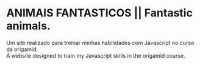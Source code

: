 # ANIMAIS FANTASTICOS || Fantastic animals.
Um site realizado para treinar minhas habilidades com Javascript no curso da origamid.
<br>
A website designed to train my Javascript skills in the origamid course.
